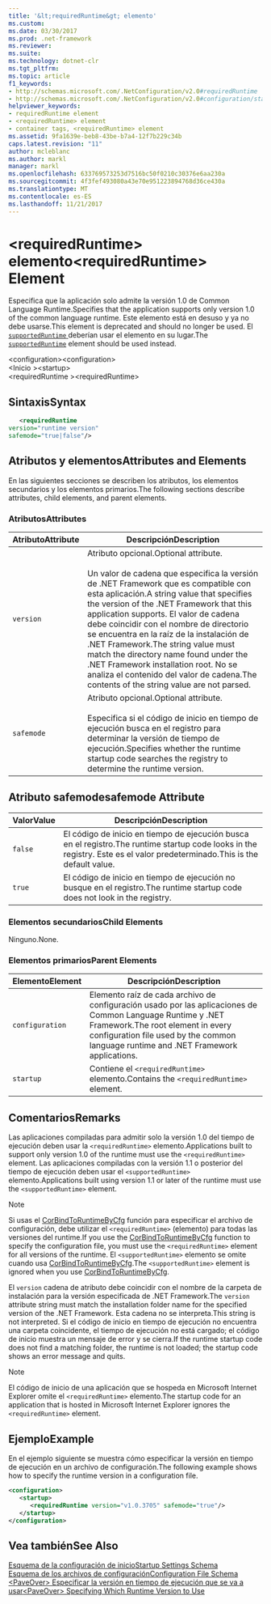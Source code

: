 ```yaml
---
title: '&lt;requiredRuntime&gt; elemento'
ms.custom: 
ms.date: 03/30/2017
ms.prod: .net-framework
ms.reviewer: 
ms.suite: 
ms.technology: dotnet-clr
ms.tgt_pltfrm: 
ms.topic: article
f1_keywords:
- http://schemas.microsoft.com/.NetConfiguration/v2.0#requiredRuntime
- http://schemas.microsoft.com/.NetConfiguration/v2.0#configuration/startup/requiredRuntime
helpviewer_keywords:
- requiredRuntime element
- <requiredRuntime> element
- container tags, <requiredRuntime> element
ms.assetid: 9fa1639e-beb8-43be-b7a4-12f7b229c34b
caps.latest.revision: "11"
author: mcleblanc
ms.author: markl
manager: markl
ms.openlocfilehash: 633769573253d7516bc50f0210c30376e6aa230a
ms.sourcegitcommit: 4f3fef493080a43e70e951223894768d36ce430a
ms.translationtype: MT
ms.contentlocale: es-ES
ms.lasthandoff: 11/21/2017
---
```

# <a name="ltrequiredruntimegt-element"></a><span data-ttu-id="c1fbb-102">&lt;requiredRuntime&gt; elemento</span><span class="sxs-lookup"><span data-stu-id="c1fbb-102">&lt;requiredRuntime&gt; Element</span></span>
<span data-ttu-id="c1fbb-103">Especifica que la aplicación solo admite la versión 1.0 de Common Language Runtime.</span><span class="sxs-lookup"><span data-stu-id="c1fbb-103">Specifies that the application supports only version 1.0 of the common language runtime.</span></span> <span data-ttu-id="c1fbb-104">Este elemento está en desuso y ya no debe usarse.</span><span class="sxs-lookup"><span data-stu-id="c1fbb-104">This element is deprecated and should no longer be used.</span></span> <span data-ttu-id="c1fbb-105">El [ `supportedRuntime` ](supportedruntime-element.md) deberían usar el elemento en su lugar.</span><span class="sxs-lookup"><span data-stu-id="c1fbb-105">The [`supportedRuntime`](supportedruntime-element.md) element should be used instead.</span></span>
  
 <span data-ttu-id="c1fbb-106">\<configuration></span><span class="sxs-lookup"><span data-stu-id="c1fbb-106">\<configuration></span></span>  
<span data-ttu-id="c1fbb-107">\<Inicio ></span><span class="sxs-lookup"><span data-stu-id="c1fbb-107">\<startup></span></span>  
<span data-ttu-id="c1fbb-108">\<requiredRuntime ></span><span class="sxs-lookup"><span data-stu-id="c1fbb-108">\<requiredRuntime></span></span>  
  
## <a name="syntax"></a><span data-ttu-id="c1fbb-109">Sintaxis</span><span class="sxs-lookup"><span data-stu-id="c1fbb-109">Syntax</span></span>  
  
```xml  
   <requiredRuntime    
version="runtime version"  
safemode="true|false"/>  
```  
  
## <a name="attributes-and-elements"></a><span data-ttu-id="c1fbb-110">Atributos y elementos</span><span class="sxs-lookup"><span data-stu-id="c1fbb-110">Attributes and Elements</span></span>  
 <span data-ttu-id="c1fbb-111">En las siguientes secciones se describen los atributos, los elementos secundarios y los elementos primarios.</span><span class="sxs-lookup"><span data-stu-id="c1fbb-111">The following sections describe attributes, child elements, and parent elements.</span></span>  
  
### <a name="attributes"></a><span data-ttu-id="c1fbb-112">Atributos</span><span class="sxs-lookup"><span data-stu-id="c1fbb-112">Attributes</span></span>  
  
|<span data-ttu-id="c1fbb-113">Atributo</span><span class="sxs-lookup"><span data-stu-id="c1fbb-113">Attribute</span></span>|<span data-ttu-id="c1fbb-114">Descripción</span><span class="sxs-lookup"><span data-stu-id="c1fbb-114">Description</span></span>|  
|---------------|-----------------|  
|`version`|<span data-ttu-id="c1fbb-115">Atributo opcional.</span><span class="sxs-lookup"><span data-stu-id="c1fbb-115">Optional attribute.</span></span><br /><br /> <span data-ttu-id="c1fbb-116">Un valor de cadena que especifica la versión de .NET Framework que es compatible con esta aplicación.</span><span class="sxs-lookup"><span data-stu-id="c1fbb-116">A string value that specifies the version of the .NET Framework that this application supports.</span></span> <span data-ttu-id="c1fbb-117">El valor de cadena debe coincidir con el nombre de directorio se encuentra en la raíz de la instalación de .NET Framework.</span><span class="sxs-lookup"><span data-stu-id="c1fbb-117">The string value must match the directory name found under the .NET Framework installation root.</span></span> <span data-ttu-id="c1fbb-118">No se analiza el contenido del valor de cadena.</span><span class="sxs-lookup"><span data-stu-id="c1fbb-118">The contents of the string value are not parsed.</span></span>|  
|`safemode`|<span data-ttu-id="c1fbb-119">Atributo opcional.</span><span class="sxs-lookup"><span data-stu-id="c1fbb-119">Optional attribute.</span></span><br /><br /> <span data-ttu-id="c1fbb-120">Especifica si el código de inicio en tiempo de ejecución busca en el registro para determinar la versión de tiempo de ejecución.</span><span class="sxs-lookup"><span data-stu-id="c1fbb-120">Specifies whether the runtime startup code searches the registry to determine the runtime version.</span></span>|  
  
## <a name="safemode-attribute"></a><span data-ttu-id="c1fbb-121">Atributo safemode</span><span class="sxs-lookup"><span data-stu-id="c1fbb-121">safemode Attribute</span></span>  
  
|<span data-ttu-id="c1fbb-122">Valor</span><span class="sxs-lookup"><span data-stu-id="c1fbb-122">Value</span></span>|<span data-ttu-id="c1fbb-123">Descripción</span><span class="sxs-lookup"><span data-stu-id="c1fbb-123">Description</span></span>|  
|-----------|-----------------|  
|`false`|<span data-ttu-id="c1fbb-124">El código de inicio en tiempo de ejecución busca en el registro.</span><span class="sxs-lookup"><span data-stu-id="c1fbb-124">The runtime startup code looks in the registry.</span></span> <span data-ttu-id="c1fbb-125">Este es el valor predeterminado.</span><span class="sxs-lookup"><span data-stu-id="c1fbb-125">This is the default value.</span></span>|  
|`true`|<span data-ttu-id="c1fbb-126">El código de inicio en tiempo de ejecución no busque en el registro.</span><span class="sxs-lookup"><span data-stu-id="c1fbb-126">The runtime startup code does not look in the registry.</span></span>|  
  
### <a name="child-elements"></a><span data-ttu-id="c1fbb-127">Elementos secundarios</span><span class="sxs-lookup"><span data-stu-id="c1fbb-127">Child Elements</span></span>  
 <span data-ttu-id="c1fbb-128">Ninguno.</span><span class="sxs-lookup"><span data-stu-id="c1fbb-128">None.</span></span>  
  
### <a name="parent-elements"></a><span data-ttu-id="c1fbb-129">Elementos primarios</span><span class="sxs-lookup"><span data-stu-id="c1fbb-129">Parent Elements</span></span>  
  
|<span data-ttu-id="c1fbb-130">Elemento</span><span class="sxs-lookup"><span data-stu-id="c1fbb-130">Element</span></span>|<span data-ttu-id="c1fbb-131">Descripción</span><span class="sxs-lookup"><span data-stu-id="c1fbb-131">Description</span></span>|  
|-------------|-----------------|  
|`configuration`|<span data-ttu-id="c1fbb-132">Elemento raíz de cada archivo de configuración usado por las aplicaciones de Common Language Runtime y .NET Framework.</span><span class="sxs-lookup"><span data-stu-id="c1fbb-132">The root element in every configuration file used by the common language runtime and .NET Framework applications.</span></span>|  
|`startup`|<span data-ttu-id="c1fbb-133">Contiene el `<requiredRuntime>` elemento.</span><span class="sxs-lookup"><span data-stu-id="c1fbb-133">Contains the `<requiredRuntime>` element.</span></span>|  
  
## <a name="remarks"></a><span data-ttu-id="c1fbb-134">Comentarios</span><span class="sxs-lookup"><span data-stu-id="c1fbb-134">Remarks</span></span>  
 <span data-ttu-id="c1fbb-135">Las aplicaciones compiladas para admitir solo la versión 1.0 del tiempo de ejecución deben usar la `<requiredRuntime>` elemento.</span><span class="sxs-lookup"><span data-stu-id="c1fbb-135">Applications built to support only version 1.0 of the runtime must use the `<requiredRuntime>` element.</span></span> <span data-ttu-id="c1fbb-136">Las aplicaciones compiladas con la versión 1.1 o posterior del tiempo de ejecución deben usar el `<supportedRuntime>` elemento.</span><span class="sxs-lookup"><span data-stu-id="c1fbb-136">Applications built using version 1.1 or later of the runtime must use the `<supportedRuntime>` element.</span></span>  
  
> [!NOTE]
>  <span data-ttu-id="c1fbb-137">Si usas el [CorBindToRuntimeByCfg](../../../../../docs/framework/unmanaged-api/hosting/corbindtoruntimebycfg-function.md) función para especificar el archivo de configuración, debe utilizar el `<requiredRuntime>` (elemento) para todas las versiones del runtime.</span><span class="sxs-lookup"><span data-stu-id="c1fbb-137">If you use the [CorBindToRuntimeByCfg](../../../../../docs/framework/unmanaged-api/hosting/corbindtoruntimebycfg-function.md) function to specify the configuration file, you must use the `<requiredRuntime>` element for all versions of the runtime.</span></span> <span data-ttu-id="c1fbb-138">El `<supportedRuntime>` elemento se omite cuando usa [CorBindToRuntimeByCfg](../../../../../docs/framework/unmanaged-api/hosting/corbindtoruntimebycfg-function.md).</span><span class="sxs-lookup"><span data-stu-id="c1fbb-138">The `<supportedRuntime>` element is ignored when you use [CorBindToRuntimeByCfg](../../../../../docs/framework/unmanaged-api/hosting/corbindtoruntimebycfg-function.md).</span></span>  
  
 <span data-ttu-id="c1fbb-139">El `version` cadena de atributo debe coincidir con el nombre de la carpeta de instalación para la versión especificada de .NET Framework.</span><span class="sxs-lookup"><span data-stu-id="c1fbb-139">The `version` attribute string must match the installation folder name for the specified version of the .NET Framework.</span></span> <span data-ttu-id="c1fbb-140">Esta cadena no se interpreta.</span><span class="sxs-lookup"><span data-stu-id="c1fbb-140">This string is not interpreted.</span></span> <span data-ttu-id="c1fbb-141">Si el código de inicio en tiempo de ejecución no encuentra una carpeta coincidente, el tiempo de ejecución no está cargado; el código de inicio muestra un mensaje de error y se cierra.</span><span class="sxs-lookup"><span data-stu-id="c1fbb-141">If the runtime startup code does not find a matching folder, the runtime is not loaded; the startup code shows an error message and quits.</span></span>  
  
> [!NOTE]
>  <span data-ttu-id="c1fbb-142">El código de inicio de una aplicación que se hospeda en Microsoft Internet Explorer omite el `<requiredRuntime>` elemento.</span><span class="sxs-lookup"><span data-stu-id="c1fbb-142">The startup code for an application that is hosted in Microsoft Internet Explorer ignores the `<requiredRuntime>` element.</span></span>  
  
## <a name="example"></a><span data-ttu-id="c1fbb-143">Ejemplo</span><span class="sxs-lookup"><span data-stu-id="c1fbb-143">Example</span></span>  
 <span data-ttu-id="c1fbb-144">En el ejemplo siguiente se muestra cómo especificar la versión en tiempo de ejecución en un archivo de configuración.</span><span class="sxs-lookup"><span data-stu-id="c1fbb-144">The following example shows how to specify the runtime version in a configuration file.</span></span>  
  
```xml  
<configuration>  
   <startup>  
      <requiredRuntime version="v1.0.3705" safemode="true"/>  
   </startup>  
</configuration>  
```  
  
## <a name="see-also"></a><span data-ttu-id="c1fbb-145">Vea también</span><span class="sxs-lookup"><span data-stu-id="c1fbb-145">See Also</span></span>  
 [<span data-ttu-id="c1fbb-146">Esquema de la configuración de inicio</span><span class="sxs-lookup"><span data-stu-id="c1fbb-146">Startup Settings Schema</span></span>](../../../../../docs/framework/configure-apps/file-schema/startup/index.md)  
 [<span data-ttu-id="c1fbb-147">Esquema de los archivos de configuración</span><span class="sxs-lookup"><span data-stu-id="c1fbb-147">Configuration File Schema</span></span>](../../../../../docs/framework/configure-apps/file-schema/index.md)  
 [<span data-ttu-id="c1fbb-148">\<PaveOver> Especificar la versión en tiempo de ejecución que se va a usar</span><span class="sxs-lookup"><span data-stu-id="c1fbb-148">\<PaveOver> Specifying Which Runtime Version to Use</span></span>](http://msdn.microsoft.com/en-us/c376208d-980d-42b4-865b-fbe0d9cc97c2)
